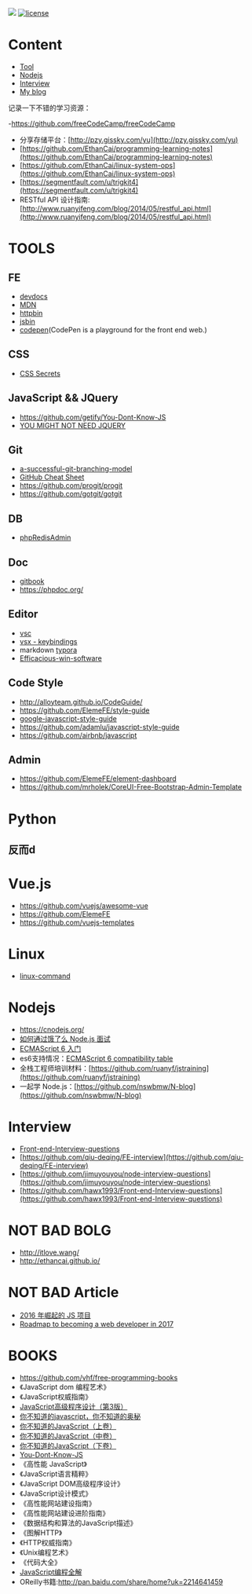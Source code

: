 [![](https://img.shields.io/github/issues/ptspzy/notes.svg)](https://github.com/ptspzy/ptspzy/issues)
[![license](https://img.shields.io/github/license/mashape/apistatus.svg)]()
# Content
- [Tool](#tools)
- [Nodejs](#nodejs)
- [Interview](#interview)
- [My blog](./blog)

记录一下不错的学习资源：

-https://github.com/freeCodeCamp/freeCodeCamp
- 分享存储平台：[http://pzy.gissky.com/yu](http://pzy.gissky.com/yu)
- [https://github.com/EthanCai/programming-learning-notes](https://github.com/EthanCai/programming-learning-notes)
- [https://github.com/EthanCai/linux-system-ops](https://github.com/EthanCai/linux-system-ops)
- [https://segmentfault.com/u/trigkit4](https://segmentfault.com/u/trigkit4)
- RESTful API 设计指南:[http://www.ruanyifeng.com/blog/2014/05/restful_api.html](http://www.ruanyifeng.com/blog/2014/05/restful_api.html)

# TOOLS

## FE
- [devdocs](http://devdocs.io/)
- [MDN](https://developer.mozilla.org/en-US/)
- [httpbin](http://httpbin.org/)
- [jsbin](http://jsbin.com/?html,css,js,output)
- [codepen](http://codepen.io/)(CodePen is a playground for the front end web.)

## CSS
- [CSS Secrets](http://play.csssecrets.io/)

## JavaScript && JQuery
- https://github.com/getify/You-Dont-Know-JS
- [YOU MIGHT NOT NEED JQUERY](http://youmightnotneedjquery.com/)

## Git
- [a-successful-git-branching-model](http://nvie.com/posts/a-successful-git-branching-model/)
- [GitHub Cheat Sheet](https://github.com/tiimgreen/github-cheat-sheet)
- https://github.com/progit/progit
- https://github.com/gotgit/gotgit

## DB
- [phpRedisAdmin](https://github.com/erikdubbelboer/phpRedisAdmin)

## Doc
- [gitbook](https://github.com/GitbookIO/gitbook)
- https://phpdoc.org/

## Editor
- [vsc](http://i5ting.github.io/vsc/)
- [vsx - keybindings](https://code.visualstudio.com/docs/getstarted/keybindings)
- markdown [typora](https://www.typora.io/)
- [Efficacious-win-software](http://jeffjade.com/2015/10/19/2015-10-18-Efficacious-win-software/?f=jeffajde.com)

## Code Style
- http://alloyteam.github.io/CodeGuide/
- https://github.com/ElemeFE/style-guide
- [google-javascript-style-guide](http://bq69.com/blog/articles/script/868/google-javascript-style-guide.html)
- https://github.com/adamlu/javascript-style-guide
- https://github.com/airbnb/javascript

## Admin
- https://github.com/ElemeFE/element-dashboard
- https://github.com/mrholek/CoreUI-Free-Bootstrap-Admin-Template

# Python
反而d
- 

# Vue.js
- https://github.com/vuejs/awesome-vue
- https://github.com/ElemeFE
- https://github.com/vuejs-templates

# Linux

- [linux-command](https://github.com/jaywcjlove/linux-command)

# Nodejs
- https://cnodejs.org/
- [如何通过饿了么 Node.js 面试](https://elemefe.github.io/node-interview/#/)
- [ECMAScript 6 入门](http://es6.ruanyifeng.com/)
- es6支持情况：[ECMAScript 6 compatibility table](http://kangax.github.io/compat-table/es6/)
- 全栈工程师培训材料：[https://github.com/ruanyf/jstraining](https://github.com/ruanyf/jstraining)
- 一起学 Node.js：[https://github.com/nswbmw/N-blog](https://github.com/nswbmw/N-blog)

# Interview
- [Front-end-Interview-questions](https://github.com/hawx1993/Front-end-Interview-questions)
- [https://github.com/qiu-deqing/FE-interview](https://github.com/qiu-deqing/FE-interview)
- [https://github.com/jimuyouyou/node-interview-questions](https://github.com/jimuyouyou/node-interview-questions)
- [https://github.com/hawx1993/Front-end-Interview-questions](https://github.com/hawx1993/Front-end-Interview-questions)

# NOT BAD BOLG
- http://itlove.wang/
- http://ethancai.github.io/

# NOT BAD Article
- [2016 年崛起的 JS 项目](https://risingstars2016.js.org/zh/)
- [Roadmap to becoming a web developer in 2017](https://github.com/kamranahmedse/developer-roadmap)

# BOOKS
- https://github.com/vhf/free-programming-books
- 《JavaScript dom 编程艺术》
- 《JavaScript权威指南》
- [JavaScript高级程序设计（第3版）](http://www.ituring.com.cn/book/946)
- [你不知道的javascript，你不知道的奥秘](http://www.ituring.com.cn/article/215992)
- [你不知道的JavaScript（上卷）](http://www.ituring.com.cn/book/1488)
- [你不知道的JavaScript（中卷）](http://www.ituring.com.cn/book/1563)
- [你不知道的JavaScript（下卷）](http://www.ituring.com.cn/book/1666)
- [You-Dont-Know-JS](https://github.com/getify/You-Dont-Know-JS)
- 《高性能 JavaScript》
- 《JavaScript语言精粹》
- 《JavaScript DOM高级程序设计》
- 《JavaScript设计模式》
- 《高性能网站建设指南》
- 《高性能网站建设进阶指南》
- 《数据结构和算法的JavaScript描述》
- 《图解HTTP》
- 《HTTP权威指南》    
- 《Unix编程艺术》
- 《代码大全》
- [JavaScript编程全解](http://www.ituring.com.cn/book/1140)
- OReilly书籍:http://pan.baidu.com/share/home?uk=2214641459

